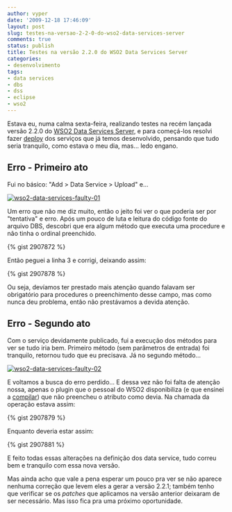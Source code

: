 ```yaml
---
author: vyper
date: '2009-12-18 17:46:09'
layout: post
slug: testes-na-versao-2-2-0-do-wso2-data-services-server
comments: true
status: publish
title: Testes na versão 2.2.0 do WSO2 Data Services Server
categories:
- desenvolvimento
tags:
- data services
- dbs
- dss
- eclipse
- wso2
---
```


Estava eu, numa calma sexta-feira, realizando testes na recém lançada versão
2.2.0 do [WSO2 Data Services Server](http://wso2.org/projects/data-services-server/java), e para começá-los resolvi fazer [deploy](/glossario/#Deploy) dos
serviços que já temos desenvolvido, pensando que tudo seria tranquilo, como
estava o meu dia, mas... ledo engano.

## Erro - Primeiro ato

Fui no básico: "Add > Data Service > Upload" e...

[![wso2-data-services-faulty-01](http://www.mcorp.com.br/wp-content/uploads/2009/12/wso2-data-services-faulty-01-300x199.png)](http://www.mcorp.com.br/wp-content/uploads/2009/12/wso2-data-services-faulty-01.png)

Um erro que não me
diz muito, então o jeito foi ver o que poderia ser por "tentativa" e erro.
Após um pouco de luta e leitura do código fonte do arquivo DBS, descobri que
era algum método que executa uma procedure e não tinha o ordinal preenchido.

{% gist 2907872 %}

Então peguei a linha 3 e corrigi, deixando assim:

{% gist 2907878 %}

Ou seja, devíamos ter prestado mais atenção quando falavam ser obrigatório
para procedures o preenchimento desse campo, mas como nunca deu problema,
então não prestávamos a devida atenção.

## Erro - Segundo ato

Com o serviço devidamente publicado, fui a execução dos métodos para ver se
tudo iria bem. Primeiro método (sem parâmetros de entrada) foi tranquilo,
retornou tudo que eu precisava. Já no segundo método...

[![wso2-data-services-faulty-02](http://www.mcorp.com.br/wp-content/uploads/2009/12/wso2-data-services-faulty-02-300x199.png)](http://www.mcorp.com.br/wp-content/uploads/2009/12/wso2-data-services-faulty-02.png)

E voltamos a busca do
erro perdido... E dessa vez não foi falta de atenção nossa, apenas o plugin
que o pessoal do WSO2 disponibiliza (e que ensinei a
[compilar](http://www.mcorp.com.br/2009/12/compilando-o-plugin-do-wso2-data-services-para-o-eclipse/)) 
que não preencheu o atributo como devia. Na chamada
da operação estava assim:

{% gist 2907879 %}

Enquanto deveria estar assim:

{% gist 2907881 %}

E feito todas essas alterações na definição dos data service, tudo correu bem
e tranquilo com essa nova versão.

Mas ainda acho que vale a pena esperar um pouco pra ver se não aparece nenhuma
correção que levem eles a gerar a versão 2.2.1; também tenho que verificar se
os _patches_ que aplicamos na versão anterior deixaram de ser necessário. Mas
isso fica pra uma próximo oportunidade.
